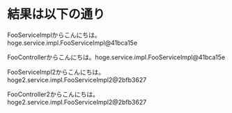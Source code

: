 # 結果は以下の通り
FooServiceImplからこんにちは。hoge.service.impl.FooServiceImpl@41bca15e

FooControllerからこんにちは。hoge.service.impl.FooServiceImpl@41bca15e

FooServiceImpl2からこんにちは。hoge2.service.impl.FooServiceImpl2@2bfb3627

FooController2からこんにちは。hoge2.service.impl.FooServiceImpl2@2bfb3627

